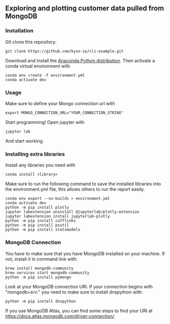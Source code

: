 ## Exploring and plotting customer data pulled from MongoDB

### Installation

Git clone this repository:

```
git clone https://github.com/kyso-io/cli-example.git
```

Download and install the [Anaconda Python distribution](https://www.anaconda.com/distribution/).
Then activate a conda virtual environment with

```
conda env create -f environment.yml
conda activate dev
```

### Usage

Make sure to define your Mongo connection url with

```
export MONGO_CONNECTION_URL="YOUR_CONNECTION_STRING"
```

Start programming! Open jupyter with

```
jupyter lab
```

And start working.


### Installing extra libraries

Install any libraries you need with

```
conda install <library>
```

Make sure to run the following command to save the installed libraries into the environment.yml file, this allows others to run the report easily.

```
conda env export --no-builds > environment.yml
conda activate dev
python -m pip install plotly
jupyter labextension uninstall @jupyterlab/plotly-extension
jupyter labextension install jupyterlab-plotly
python -m pip install cufflinks
python -m pip install psutil
python -m pip install statsmodels 
```

### MongoDB Connection

You have to make sure that you have MongoDB installed on your machine. If not, install it in command line with:
```
brew install mongodb-community
brew services start mongodb-community
python -m pip install pymongo
```

Look at your MongoDB connection URI. If your connection begins with "mongodb+srv:" you need to make sure to install dnspython with: 

```
python -m pip install dnspython
```

If you use MongoDB Atlas, you can find some steps to find your URI at https://docs.atlas.mongodb.com/driver-connection/.